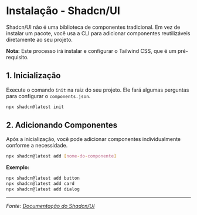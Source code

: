 # Instalação - Shadcn/UI

Shadcn/UI não é uma biblioteca de componentes tradicional. Em vez de instalar um pacote, você usa a CLI para adicionar componentes reutilizáveis diretamente ao seu projeto.

**Nota:** Este processo irá instalar e configurar o Tailwind CSS, que é um pré-requisito.

## 1. Inicialização

Execute o comando `init` na raiz do seu projeto. Ele fará algumas perguntas para configurar o `components.json`.

```bash
npx shadcn@latest init
```

## 2. Adicionando Componentes

Após a inicialização, você pode adicionar componentes individualmente conforme a necessidade.

```bash
npx shadcn@latest add [nome-do-componente]
```

**Exemplo:**

```bash
npx shadcn@latest add button
npx shadcn@latest add card
npx shadcn@latest add dialog
```

---

*Fonte: [Documentação do Shadcn/UI](https://ui.shadcn.com/docs/installation/next)*
